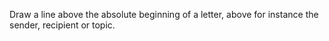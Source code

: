 Draw a line above the absolute beginning of a letter, above for instance the sender, recipient or topic.